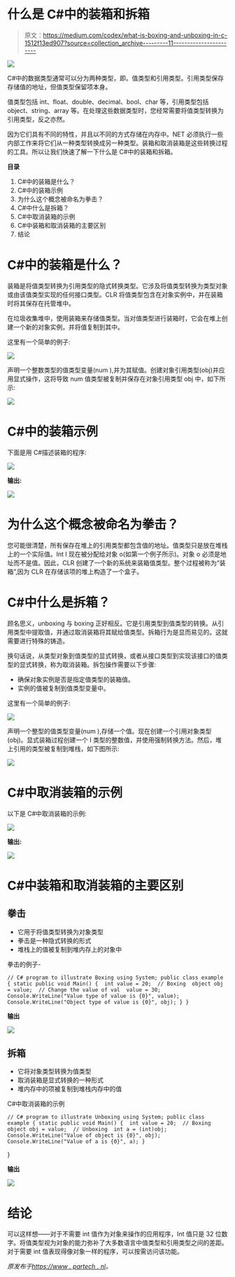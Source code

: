 # 什么是 C#中的装箱和拆箱

> 原文：<https://medium.com/codex/what-is-boxing-and-unboxing-in-c-1512f13ed907?source=collection_archive---------11----------------------->

![](img/590d66faa944252429ffb03d0d1640f1.png)

C#中的数据类型通常可以分为两种类型，即。值类型和引用类型。引用类型保存存储值的地址，但值类型保留项本身。

值类型包括 int、float、double、decimal、bool、char 等，引用类型包括 object、string、array 等。在处理这些数据类型时，您经常需要将值类型转换为引用类型，反之亦然。

因为它们具有不同的特性，并且以不同的方式存储在内存中。NET 必须执行一些内部工作来将它们从一种类型转换成另一种类型。装箱和取消装箱是这些转换过程的工具。所以让我们快速了解一下什么是 C#中的装箱和拆箱。

**目录**

1.  C#中的装箱是什么？
2.  C#中的装箱示例
3.  为什么这个概念被命名为拳击？
4.  C#中什么是拆箱？
5.  C#中取消装箱的示例
6.  C#中装箱和取消装箱的主要区别
7.  结论

# C#中的装箱是什么？

装箱是将值类型转换为引用类型的隐式转换类型。它涉及将值类型转换为类型对象或由该值类型实现的任何接口类型。CLR 将值类型包含在对象实例中，并在装箱时将其保存在托管堆中。

在垃圾收集堆中，使用装箱来存储值类型。当对值类型进行装箱时，它会在堆上创建一个新的对象实例，并将值复制到其中。

这里有一个简单的例子:

![](img/c56fcdf5675cd3524690b10a9325799d.png)

声明一个整数类型的值类型变量(num ),并为其赋值。创建对象引用类型(obj)并应用显式操作，这将导致 num 值类型被复制并保存在对象引用类型 obj 中，如下所示:

![](img/48a8bb835c7e929c081da84c4c95940b.png)

# C#中的装箱示例

下面是用 C#描述装箱的程序:

![](img/056eaa7430a2ed59e719ceafc6918845.png)

**输出:**

![](img/7204c152d1f2cf17e29f44b7624e5c7d.png)

# 为什么这个概念被命名为拳击？

您可能很清楚，所有保存在堆上的引用类型都包含值的地址。值类型只是放在堆栈上的一个实际值。Int I 现在被分配给对象 o(如第一个例子所示)。对象 o 必须是地址而不是值。因此，CLR 创建了一个新的系统来装箱值类型。整个过程被称为“装箱”,因为 CLR 在存储该项的堆上构造了一个盒子。

# C#中什么是拆箱？

顾名思义，unboxing 与 boxing 正好相反。它是引用类型到值类型的转换。从引用类型中提取值，并通过取消装箱将其赋给值类型。拆箱行为是显而易见的。这就需要进行特殊的铸造。

换句话说，从类型对象到值类型的显式转换，或者从接口类型到实现该接口的值类型的显式转换，称为取消装箱。拆包操作需要以下步骤:

*   确保对象实例是否是指定值类型的装箱值。
*   实例的值被复制到值类型变量中。

这里有一个简单的例子:

![](img/a4fb06c759cd0856d0e8003cc79b913a.png)

声明一个整型的值类型变量(num ),存储一个值。现在创建一个引用对象类型(obj)。显式装箱过程创建一个 I 类型的整数值，并使用强制转换方法。然后，堆上引用的类型被复制到堆栈，如下图所示:

![](img/e4ddf7aeaefaa71712050d53c6df276d.png)

# C#中取消装箱的示例

以下是 C#中取消装箱的示例:

![](img/baa5f21601ed35f1372ee3b53a8de06c.png)

**输出:**

![](img/a7cb9e4b796cb62f0c3231a773a48ab7.png)

# C#中装箱和取消装箱的主要区别

## 拳击

*   它用于将值类型转换为对象类型
*   拳击是一种隐式转换的形式
*   堆栈上的值被复制到堆内存上的对象中

拳击的例子-

```
// C# program to illustrate Boxing using System; public class example { static public void Main() { ​ int value = 20; ​ // Boxing ​ object obj = value; ​ // Change the value of val ​ value = 30; ​ Console.WriteLine("Value type of value is {0}", value); ​ Console.WriteLine("Object type of value is {0}", obj); } }
```

**输出**

![](img/3af6a9143cc2e09bdd23427624e33856.png)

## 拆箱

*   它将对象类型转换为值类型
*   取消装箱是显式转换的一种形式
*   堆内存中的项被复制到堆栈内存中的值

C#中取消装箱的示例

```
// C# program to illustrate Unboxing using System; public class example { static public void Main() { ​ int value = 20; ​ // Boxing ​ object obj = value; ​ // Unboxing ​ int a = (int)obj; ​ Console.WriteLine("Value of object is {0}", obj); ​ Console.WriteLine("Value of a is {0}", a); }
```

}

**输出**

![](img/4ef16cabac86b9699bf58d386da4945d.png)

# 结论

可以这样想——对于不需要 int 值作为对象来操作的应用程序，Int 值只是 32 位数字。将值类型视为对象的能力弥补了大多数语言中值类型和引用类型之间的差距。对于需要 int 值表现得像对象一样的程序，可以按需访问该功能。

*原发布于*[*https://www . partech . nl*](https://www.partech.nl/nl/publicaties/2021/07/what-is-boxing-and-unboxing-in-c-sharp)*。*